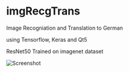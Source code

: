 # imgRecgTrans
Image Recogniation and Translation to German

using Tensorflow, Keras and Qt5

ResNet50 Trained on imagenet dataset

![Screenshot](https://image-store.slidesharecdn.com/8bb39e32-e7b3-4c48-9903-5d6978eb2637-original.png)
